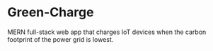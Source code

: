 # Green-Charge
MERN full-stack web app that charges IoT devices when the carbon footprint of the power grid is lowest.
